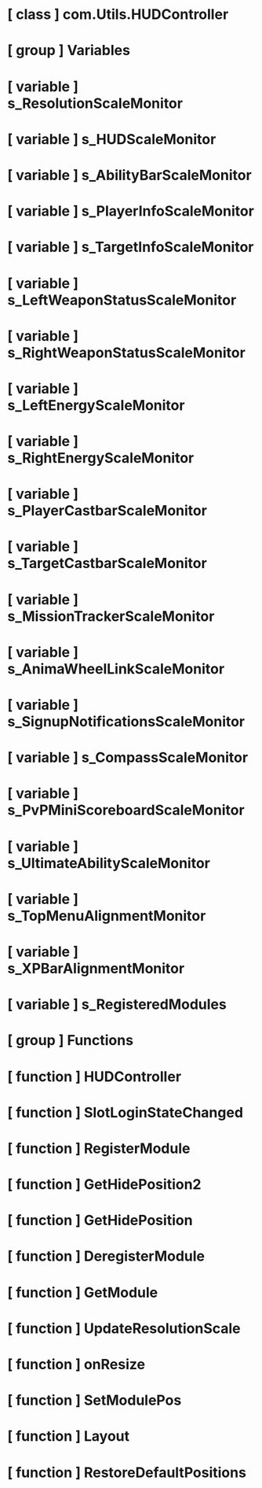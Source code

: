 # [ class ] com.Utils.HUDController

# [ group ] Variables

# [ variable ] s_ResolutionScaleMonitor

# [ variable ] s_HUDScaleMonitor

# [ variable ] s_AbilityBarScaleMonitor

# [ variable ] s_PlayerInfoScaleMonitor

# [ variable ] s_TargetInfoScaleMonitor

# [ variable ] s_LeftWeaponStatusScaleMonitor

# [ variable ] s_RightWeaponStatusScaleMonitor

# [ variable ] s_LeftEnergyScaleMonitor

# [ variable ] s_RightEnergyScaleMonitor

# [ variable ] s_PlayerCastbarScaleMonitor

# [ variable ] s_TargetCastbarScaleMonitor

# [ variable ] s_MissionTrackerScaleMonitor

# [ variable ] s_AnimaWheelLinkScaleMonitor

# [ variable ] s_SignupNotificationsScaleMonitor

# [ variable ] s_CompassScaleMonitor

# [ variable ] s_PvPMiniScoreboardScaleMonitor

# [ variable ] s_UltimateAbilityScaleMonitor

# [ variable ] s_TopMenuAlignmentMonitor

# [ variable ] s_XPBarAlignmentMonitor

# [ variable ] s_RegisteredModules

# [ group ] Functions

# [ function ] HUDController

# [ function ] SlotLoginStateChanged

# [ function ] RegisterModule

# [ function ] GetHidePosition2

# [ function ] GetHidePosition

# [ function ] DeregisterModule

# [ function ] GetModule

# [ function ] UpdateResolutionScale

# [ function ] onResize

# [ function ] SetModulePos

# [ function ] Layout

# [ function ] RestoreDefaultPositions

